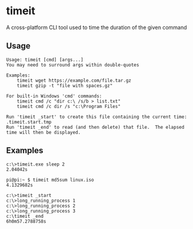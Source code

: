 # timeit
A cross-platform CLI tool used to time the duration of the given command 

## Usage

```
Usage: timeit [cmd] [args...]
You may need to surround args within double-quotes

Examples:
    timeit wget https://example.com/file.tar.gz
    timeit gzip -t "file with spaces.gz"

For built-in Windows 'cmd' commands:
    timeit cmd /c "dir c:\ /s/b > list.txt"
    timeit cmd /c dir /s "c:\Program Files"

Run 'timeit _start' to create this file containing the current time: .timeit.start.tmp
Run 'timeit _end' to read (and then delete) that file.  The elapsed time will then be displayed.

```

## Examples
```
c:\>timeit.exe sleep 2
2.04042s
```

```
pi@pi:~ $ timeit md5sum linux.iso
4.1329682s
```

```
c:\>timeit _start
c:\>long_running_process 1
c:\>long_running_process 2
c:\>long_running_process 3
c:\timeit _end
6h0m57.2788758s
```
